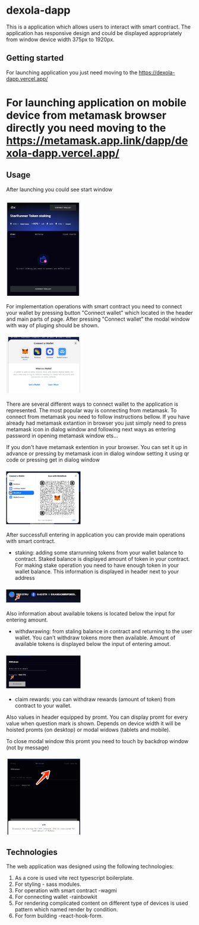 # dexola-dapp

This is a application which allows users to interact with smart contract.
The application has responsive design and could be displayed appropriately from window device width 375px to 1920px.

## Getting started

For launching application  you just need moving to the https://dexola-dapp.vercel.app/

# For launching application on mobile device from metamask browser directly you need moving to the https://metamask.app.link/dapp/dexola-dapp.vercel.app/ 


## Usage

After launching you could see start window 
### <img width="200" src="/public/start-window.png" alt="start window">
For implementation operations with smart contract you need to connect your wallet by pressing button "Connect wallet" which located in the header and main parts of page.
After pressing "Connect wallet" the modal window with way of pluging should be shown.
### <img width="200" src="/public/plug-window.png" alt="connect wallet window">
There are several different ways to connect wallet to the application is represented.
The most popular way is connecting from metamask. To connect from metamask you need to follow instructions bellow.
If you have already had metamask extantion in browser you just simply need to press metamask icon in dialog window and following next ways as entering password in opening metamask window ets...

If you don't have metamask extention in your browser. You can set it up in advance or pressing by metamask icon in dialog window setting it using qr code or pressing get in dialog window
### <img width="200" src="/public/dialog-window.png" alt="dialog window metamask connecting">

After successfull entering in application you can provide main operations with smart contract.

- staking: adding some starrunning tokens from your wallet balance to contract. Staked balance is displayed amount of token in your contract.
For making stake operation you need to have enough token in your wallet balance. This information is displayed in header next to your address
### <img width="200" src="/public/userinfo.png" alt="user information">
Also information about available tokens is located below the input for entering amount.

- withdwrawing: from staling balance in contract and returning to the user wallet. You can't withdraw tokens more then available.
Amount of available tokens is displayed below the input of entering amout.
### <img width="200" src="/public/display-amount.png" alt="amount of tokens available on contract">

- claim rewards: you can withdraw rewards (amount of token) from contract to your wallet. 

Also values in header equipped by promt. You can display promt for every value when question mark is shown. 
Depends on device width it will be hoisted promts (on desktop) or modal widows (tablets and mobile).

To close modal window this promt you need to touch by backdrop window (not by message)
### <img width="200" src="/public/promt.png" alt="window with promt">


## Technologies

The web application was designed using the following technologies:

1. As a core is used vite rect typescript boilerplate.
2. For styling - sass modules.
3. For operation with smart contract -wagmi
4. For connecting wallet -rainbowkit
5. For rendering complicated content on different type of devices is used pattern which named render by condition.
6. For form building -react-hook-form.


